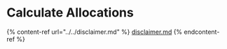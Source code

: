 # Calculate Allocations

{% content-ref url="../../disclaimer.md" %}
[disclaimer.md](../../disclaimer.md)
{% endcontent-ref %}
